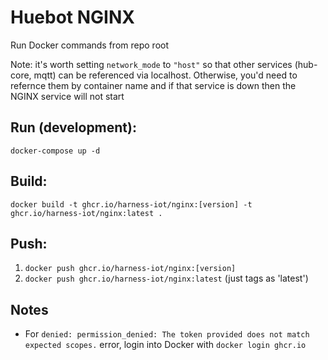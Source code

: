# Huebot NGINX

Run Docker commands from repo root

Note: it's worth setting `network_mode` to `"host"` so that other services (hub-core, mqtt) can be referenced via localhost. Otherwise, you'd need to refernce them by container name and if that service is down then the NGINX service will not start

## Run (development):
`docker-compose up -d`

## Build:

`docker build -t ghcr.io/harness-iot/nginx:[version] -t ghcr.io/harness-iot/nginx:latest .`

## Push:

1. `docker push ghcr.io/harness-iot/nginx:[version]`
2. `docker push ghcr.io/harness-iot/nginx:latest` (just tags as 'latest')

## Notes

- For `denied: permission_denied: The token provided does not match expected scopes.` error, login into Docker with `docker login ghcr.io`
